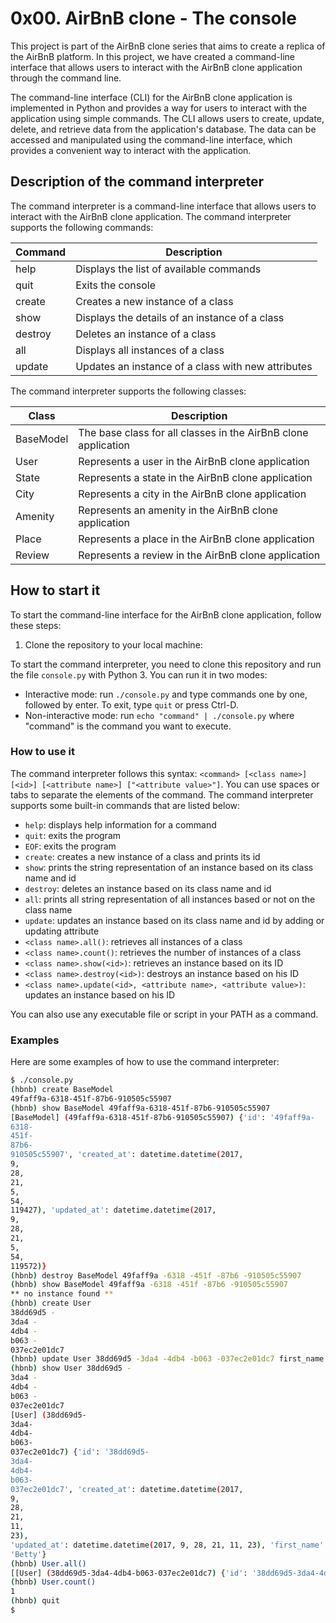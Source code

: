 # 0x00. AirBnB clone - The console

This project is part of the AirBnB clone series that aims to create a replica of the AirBnB platform. In this project, we have created a command-line interface that allows users to interact with the AirBnB clone application through the command line.

The command-line interface (CLI) for the AirBnB clone application is implemented in Python and provides a way for users to interact with the application using simple commands. The CLI allows users to create, update, delete, and retrieve data from the application's database. The data can be accessed and manipulated using the command-line interface, which provides a convenient way to interact with the application.

## Description of the command interpreter

The command interpreter is a command-line interface that allows users to interact with the AirBnB clone application. The command interpreter supports the following commands:

| Command | Description |
| --- | --- |
| help | Displays the list of available commands |
| quit | Exits the console |
| create | Creates a new instance of a class |
| show | Displays the details of an instance of a class |
| destroy | Deletes an instance of a class |
| all | Displays all instances of a class |
| update | Updates an instance of a class with new attributes |

The command interpreter supports the following classes:

| Class | Description |
| --- | --- |
| BaseModel | The base class for all classes in the AirBnB clone application |
| User | Represents a user in the AirBnB clone application |
| State | Represents a state in the AirBnB clone application |
| City | Represents a city in the AirBnB clone application |
| Amenity | Represents an amenity in the AirBnB clone application |
| Place | Represents a place in the AirBnB clone application |
| Review | Represents a review in the AirBnB clone application |

## How to start it

To start the command-line interface for the AirBnB clone application, follow these steps:

1. Clone the repository to your local machine:

To start the command interpreter, you need to clone this repository and run the file `console.py` with Python 3. You can run it in two modes:

- Interactive mode: run `./console.py` and type commands one by one, followed by enter. To exit, type `quit` or press Ctrl-D.
- Non-interactive mode: run `echo "command" | ./console.py` where "command" is the command you want to execute.

### How to use it

The command interpreter follows this syntax: `<command> [<class name>] [<id>] [<attribute name>] ["<attribute value>"]`. You can use spaces or tabs to separate the elements of the command. The command interpreter supports some built-in commands that are listed below:

- `help`: displays help information for a command
- `quit`: exits the program
- `EOF`: exits the program
- `create`: creates a new instance of a class and prints its id
- `show`: prints the string representation of an instance based on its class name and id
- `destroy`: deletes an instance based on its class name and id
- `all`: prints all string representation of all instances based or not on the class name
- `update`: updates an instance based on its class name and id by adding or updating attribute
- `<class name>.all()`: retrieves all instances of a class
- `<class name>.count()`: retrieves the number of instances of a class
- `<class name>.show(<id>)`: retrieves an instance based on its ID
- `<class name>.destroy(<id>)`: destroys an instance based on his ID
- `<class name>.update(<id>, <attribute name>, <attribute value>)`: updates an instance based on his ID

You can also use any executable file or script in your PATH as a command.

### Examples

Here are some examples of how to use the command interpreter:

```bash
$ ./console.py 
(hbnb) create BaseModel 
49faff9a-6318-451f-87b6-910505c55907
(hbnb) show BaseModel 49faff9a-6318-451f-87b6-910505c55907 
[BaseModel] (49faff9a-6318-451f-87b6-910505c55907) {'id': '49faff9a-
6318-
451f-
87b6-
910505c55907', 'created_at': datetime.datetime(2017,
9,
28,
21,
5,
54,
119427), 'updated_at': datetime.datetime(2017,
9,
28,
21,
5,
54,
119572)}
(hbnb) destroy BaseModel 49faff9a -6318 -451f -87b6 -910505c55907 
(hbnb) show BaseModel 49faff9a -6318 -451f -87b6 -910505c55907 
** no instance found **
(hbnb) create User 
38dd69d5 -
3da4 -
4db4 -
b063 -
037ec2e01dc7 
(hbnb) update User 38dd69d5 -3da4 -4db4 -b063 -037ec2e01dc7 first_name "Betty"
(hbnb) show User 38dd69d5 -
3da4 -
4db4 -
b063 -
037ec2e01dc7 
[User] (38dd69d5-
3da4-
4db4-
b063-
037ec2e01dc7) {'id': '38dd69d5-
3da4-
4db4-
b063-
037ec2e01dc7', 'created_at': datetime.datetime(2017,
9,
28,
21,
11,
23),
'updated_at': datetime.datetime(2017, 9, 28, 21, 11, 23), 'first_name':
'Betty'}
(hbnb) User.all()
[[User] (38dd69d5-3da4-4db4-b063-037ec2e01dc7) {'id': '38dd69d5-3da4-4db4-b063-037ec2e01dc7', 'created_at': datetime.datetime(2017, 9, 28, 21, 11, 23), 'updated_at': datetime.datetime(2017, 9, 28, 21, 11, 23), 'first_name': 'Betty'}]
(hbnb) User.count()
1
(hbnb) quit
$
